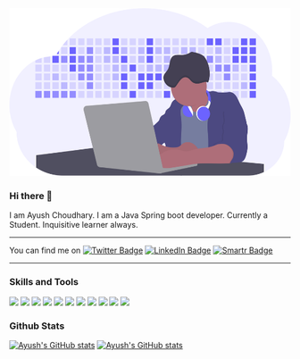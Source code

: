 <img src = "undraw_developer_activity_bv83.svg" height = "300px" width = "100%"/>

### Hi there 👋
 I am Ayush Choudhary. I am a Java Spring boot developer. Currently a Student. Inquisitive learner always.

<hr>

You can find me on 
[![Twitter Badge](https://img.shields.io/badge/Twitter-Profile-informational?style=flat&logo=twitter&logoColor=white&color=1CA2F1)](https://twitter.com/AyushCh11046805)
[![LinkedIn Badge](https://img.shields.io/badge/LinkedIn-Profile-informational?style=flat&logo=linkedin&logoColor=white&color=0D76A8)](https://www.linkedin.com/in/ayush-choudhary-5a0b1b193/)
[![Smartr Badge](https://img.shields.io/badge/Smartr-Profile-informational?style=flat&logo=Smartr&logoColor=white&color=1CA2F1)](https://www.smartr.me/public/profiles/ayush.choudhary275)
<!-- [![Twitter][1.2]][1], or on [![LinkedIn][2.2]][2] -->

<hr>

### Skills and Tools

![](https://img.shields.io/badge/Code-Java-informational?style=flat&logo=Java&logoColor=white&color=4AB117)
![](https://img.shields.io/badge/Code-SpringBoot-informational?style=flat&logo=Spring&logoColor=white&color=4AB117)
![](https://img.shields.io/badge/Code-MySQL-informational?style=flat&logo=MySQL&logoColor=white&color=4AB197)
![](https://img.shields.io/badge/Code-Python-informational?style=flat&logo=Python&logoColor=white&color=4AB117)
![](https://img.shields.io/badge/Code-Javascript-informational?style=flat&logo=Javascript&logoColor=white&color=4AB117)
![](https://img.shields.io/badge/Tools-Docker-informational?style=flat&logo=docker&logoColor=white&color=4AB197)
![](https://img.shields.io/badge/Tools-GitHub-informational?style=flat&logo=GitHub&logoColor=white&color=4AB197)
![](https://img.shields.io/badge/Tools-AWS-informational?style=flat&logo=AWS&logoColor=white&color=4AB197)
<img src = "https://img.shields.io/badge/Editor-IntelliJ-green" />
<img src = "https://img.shields.io/badge/Editor-VS Code-green" />
<img src = "https://img.shields.io/badge/Paradigm-OOP-green" />


### Github Stats

[![Ayush's GitHub stats](https://github-readme-stats.vercel.app/api?username=ayushhurdey)](https://github.com/ayushhurdey/github-readme-stats)
[![Ayush's GitHub stats](https://github-readme-stats.vercel.app/api/top-langs/?username=ayushhurdey&layout=compact)](https://github.com/ayushhurdey/github-readme-stats)


<!-- Icons -->
[1.2]: http://i.imgur.com/wWzX9uB.png (twitter icon without padding)
[2.2]: https://raw.githubusercontent.com/MartinHeinz/MartinHeinz/master/linkedin-3-16.png (LinkedIn icon without padding)

<!-- Links to your social media accounts -->

[1]: https://twitter.com/AyushCh11046805
[2]: https://www.linkedin.com/in/ayush-choudhary-5a0b1b193/

<!--
- 🔭 I’m currently working on ...
- 🌱 I’m currently learning ...
- 👯 I’m looking to collaborate on ...
- 🤔 I’m looking for help with ...
- 💬 Ask me about ...
- 📫 How to reach me: ...
- 😄 Pronouns: ...
- ⚡ Fun fact: ...
-->
